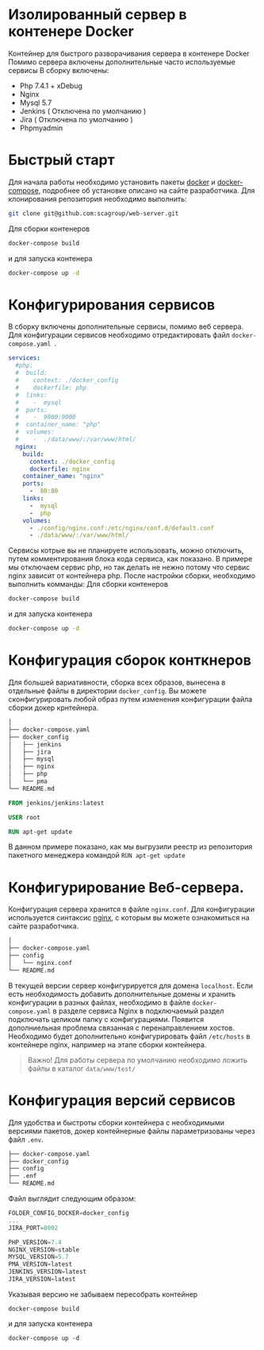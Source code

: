# Изолированный сервер в контенере Docker
Контейнер для быстрого разворачивания сервера в контенере Docker
Помимо сервера включены дополнительные часто используемые сервисы
В сборку включены:
  + Php 7.4.1 + xDebug
  + Nginx
  + Mysql 5.7
  + Jenkins ( Отключена по умолчанию )
  + Jira ( Отключена по умолчанию )
  + Phpmyadmin
# Быстрый старт
Для начала работы необходимо установить пакеты [docker](https://docs.docker.com/install/linux/docker-ce/) и [docker-compose](https://docs.docker.com/compose/install/), подробнее об установке описано на сайте разработчика. 
Для клонирования репозитория необходимо выполнить: 
```sh
git clone git@github.com:scagroup/web-server.git
``` 
Для сборки контенеров
```sh 
docker-compose build 
``` 
и для запуска контенера 
```sh 
docker-compose up -d 
```
# Конфигурирования сервисов
В сборку включены дополнительные сервисы, помимо веб сервера. Для конфигурации сервисов необходимо отредактировать файл ```docker-compose.yaml ```.
``` yaml
services:
  #php: 
  #  build: 
  #    context: ./docker_config
  #    dockerfile: php
  #  links: 
  #    -  mysql
  #  ports:
  #    -  9000:9000
  #  container_name: "php"
  #  volumes: 
  #    -  ./data/www/:/var/www/html/
  nginx:
    build: 
      context: ./docker_config
      dockerfile: nginx
    container_name: "nginx"
    ports:
      -  80:80
    links: 
      -  mysql
      -  php
    volumes: 
      - ./config/nginx.conf:/etc/nginx/conf.d/default.conf
      - ./data/www/:/var/www/html/
```
Сервисы котрые вы не планируете использовать, можно отключить, путем комментирования блока кода сервиса, как показано. В примере мы отключаем сервис php, но так делать не нежно потому что сервис nginx зависит от контейнера php.
После настройки сборки, необходимо выполнить комманды: 
Для сборки контенеров
```sh 
docker-compose build 
``` 
и для запуска контенера 
```sh 
docker-compose up -d 
```
# Конфигурация сборок конткнеров
Для большей вариативности, сборка всех образов, вынесена в отдельные файлы в директории ```docker_config```. Вы можете сконфигурировать любой образ путем изменения конфигурации файла сборки докер крнтейнера. 
```sh
│           
├── docker-compose.yaml
├── docker_config
│   ├── jenkins
│   ├── jira
│   ├── mysql
│   ├── nginx
│   ├── php
│   └── pma
└── README.md
```

```dockerfile
FROM jenkins/jenkins:latest

USER root

RUN apt-get update
```
В данном примере показано, как мы выгрузили реестр из репозитория пакетного менеджера командой `RUN apt-get update`
# Конфигурирование Веб-сервера.
Конфигурация сервера хранится в файле `nginx.conf`. Для конфигурации используется синтаксис [nginx](https://nginx.org/ru/), c которым вы можете ознакомиться на сайте разработчика.
```sh
│           
├── docker-compose.yaml
├── config
│   └── nginx.conf
└── README.md
```
В текущей версии сервер конфигурируется для домена `localhost`. Если есть необходимость добавить дополнительные домены и хранить конфигурации в разных файлах, необходимо в файле `docker-compose.yaml` в разделе сервиса Nginx в подключаемый раздел подключать целиком папку с конфигурациями. Появится дополниельная проблема связанная с перенаправлением хостов. Необходимо будет дополнительно конфигурировать файл `/etc/hosts` в контейнере nginx, например на этапе сборки контейнера.
> Важно! Для работы сервера по умолчанию необходимо ложить файлы в каталог ```data/www/test/```
# Конфигурация версий сервисов
Для удобства и быстроты сборки контейнера с необходимыми версиями пакетов, докер контейнерные файлы параметризованы через файл `.env`.
```sh
├── docker-compose.yaml
├── docker_config
├── config
├── .enf
└── README.md
```
Файл выглядит следующим образом: 
```js
FOLDER_CONFIG_DOCKER=docker_config
...
JIRA_PORT=8002

PHP_VERSION=7.4
NGINX_VERSION=stable
MYSQL_VERSION=5.7
PMA_VERSION=latest
JENKINS_VERSION=latest
JIRA_VERSION=latest
```
Указывая версию не забываем пересобрать контейнер
``` 
docker-compose build 
``` 
и для запуска контенера 
``` 
docker-compose up -d 
```
